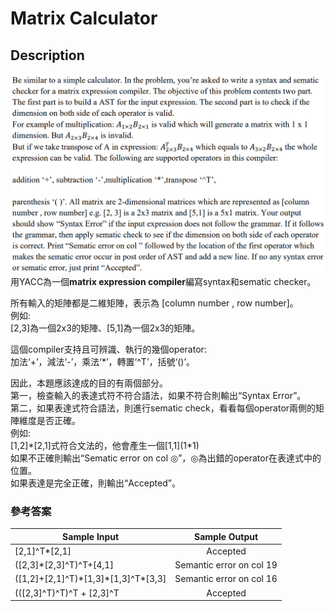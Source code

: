 # Matrix Calculator
## Description
![圖片參考名稱](https://github.com/cycu10627135/Matrix-Calculator/blob/master/Matrix_Calculator.PNG "description")
用YACC為一個**matrix expression compiler**編寫syntax和sematic checker。  
  
所有輸入的矩陣都是二維矩陣，表示為 [column number , row number]。  
例如:  
[2,3]為一個2x3的矩陣、[5,1]為一個2x3的矩陣。  
  
這個compiler支持且可辨識、執行的幾個operator:  
加法‘+’，減法‘-’，乘法‘*’，轉置‘^T’，括號‘()’。  
  
因此，本題應該達成的目的有兩個部分。  
第一，檢查輸入的表達式符不符合語法，如果不符合則輸出“Syntax Error”。  
第二，如果表達式符合語法，則進行sematic check，看看每個operator兩側的矩陣維度是否正確。  
例如:  
[1,2]\*[2,1]式符合文法的，他會產生一個[1,1]\(1*1\)  
如果不正確則輸出“Sematic error on col ◎”，◎為出錯的operator在表達式中的位置。  
如果表達是完全正確，則輸出“Accepted”。  
  
### 參考答案
| Sample Input  | Sample Output |
|-------|:-----:|
| [2,1]^T\*[2,1] | Accepted |
| ([2,3]\*[2,3]^T)^T+[4,1] | Semantic error on col 19 |
| ([1,2]+[2,1]^T)\*[1,3]\*[1,3]^T\*[3,3]| Semantic error on col 16 |
| (([2,3]^T)^T)^T + [2,3]^T | Accepted |


